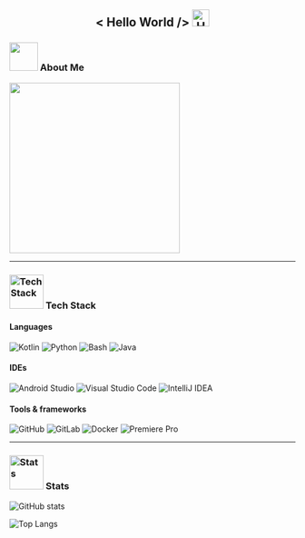 <h2 align="center"> < Hello World /> <img src="https://media.giphy.com/media/hvRJCLFzcasrR4ia7z/giphy.gif" width="30" alt="Hello"></h2>

### <img src="https://media.giphy.com/media/zhYSVCirREeIZtONCI/giphy.gif" width="50"> About Me

<img src="https://www.ajournalofmusicalthings.com/wp-content/uploads/2020/11/I-am-not-a-robot.gif" width="300">

---


### <img src="https://media.giphy.com/media/jSKBmKkvo2dPQQtsR1/giphy.gif" width="60" alt="Tech Stack"> Tech Stack


#### Languages

<img src="https://img.shields.io/badge/Kotlin-7F52FF?style=for-the-badge&logo=kotlin&logoColor=white" alt="Kotlin"> <img src="https://img.shields.io/badge/Python-3776AB?style=for-the-badge&logo=python&logoColor=white" alt="Python"> <img src="https://img.shields.io/badge/Bash-4EAA25?style=for-the-badge&logo=gnu-bash&logoColor=white" alt="Bash"> <img src="https://img.shields.io/badge/Java-ED8B00?style=for-the-badge&logo=java&logoColor=white" alt="Java">


#### IDEs

<img src="https://img.shields.io/badge/Android_Studio-3DDC84?style=for-the-badge&logo=androidstudio&logoColor=white" alt="Android Studio"> <img src="https://img.shields.io/badge/Visual_Studio_Code-007ACC?style=for-the-badge&logo=visualstudiocode&logoColor=white" alt="Visual Studio Code"> <img src="https://img.shields.io/badge/IntelliJ_IDEA-000000?style=for-the-badge&logo=intellijidea&logoColor=white" alt="IntelliJ IDEA">


#### Tools & frameworks

<img src="https://img.shields.io/badge/GitHub-181717?style=for-the-badge&logo=github&logoColor=white" alt="GitHub"> <img src="https://img.shields.io/badge/GitLab-FC6D26?style=for-the-badge&logo=gitlab&logoColor=white" alt="GitLab"> <img src="https://img.shields.io/badge/Docker-2496ED?style=for-the-badge&logo=docker&logoColor=white" alt="Docker"> <img src="https://img.shields.io/badge/Adobe_Premiere_Pro-9999FF?style=for-the-badge&logo=adobepremierepro&logoColor=white" alt="Premiere Pro">

---

### <img src="https://media.giphy.com/media/fxT9TYmgjBloBaLxL2/giphy.gif" width="60" alt="Stats"> Stats

![GitHub stats](https://github-readme-stats.vercel.app/api?username=StellarSand&show_icons=true&bg_color=10,1A2980,26D0CE&title_color=FAFAFA&text_color=FAFAFA&icon_color=FAFAFA)

![Top Langs](https://github-readme-stats.vercel.app/api/top-langs/?username=StellarSand&layout=compact&bg_color=10,1A2980,26D0CE&title_color=FAFAFA&text_color=FAFAFA)
